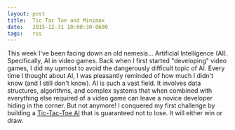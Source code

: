 ```yaml
---
layout: post
title:  Tic Tac Toe and Minimax
date:   2015-12-31 10:00:30-0600
tags:   rss
---
```


This week I've been facing down an old nemesis... Artificial Intelligence (AI). Specifically, AI in video games. Back when I first started "developing" video games, I did my upmost to avoid the dangerously difficult topic of AI. Every time I thought about AI, I was pleasantly reminded of how much I didn't know (and I still don't know). AI is such a vast field. It involves data structures, algorithms, and complex systems that when combined with everything else required of a video game can leave a novice developer hiding in the corner. But not anymore! I conquered my first challenge by building a [Tic-Tac-Toe AI](https://github.com/jarrodparkes/tic-tac-toe) that is guaranteed not to lose. It will either win or draw.
